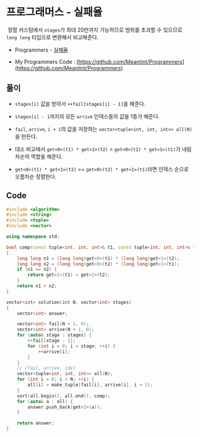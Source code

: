 # 프로그래머스 - 실패율

&nbsp;정렬 커스텀에서 `stages`가 최대 20만까지 가능하므로 범위를 초과할 수 있으므로 `long long` 타입으로 변환해서 비교해준다.

- Programmers - [실패율](https://programmers.co.kr/learn/courses/30/lessons/42889)

- My Programmers Code : [https://github.com/Meantint/Programmers](https://github.com/Meantint/Programmers)

## 풀이

- `stages[i]` 값을 받아서 `++fail[stages[i] - 1]`을 해준다.

- `stages[i] - 1`까지의 모든 `arrive` 인덱스들의 값을 1증가 해준다.

- `fail`, `arrive`, `i + 1`의 값을 저장하는 `vector<tuple<int, int, int>> all(N)`을 만든다.

- 대소 비교에서 `get<0>(t1) * get<1>(t2)` > `get<0>(t2) * get<1>(t1)`가 내림차순의 역할을 해준다.

- `get<0>(t1) * get<1>(t2)` == `get<0>(t2) * get<1>(t1)`라면 인덱스 순으로 오름차순 정렬한다.

## Code

```cpp
#include <algorithm>
#include <string>
#include <tuple>
#include <vector>

using namespace std;

bool comp(const tuple<int, int, int>& t1, const tuple<int, int, int>& t2)
{
    long long n1 = (long long)get<0>(t1) * (long long)get<1>(t2);
    long long n2 = (long long)get<0>(t2) * (long long)get<1>(t1);
    if (n1 == n2) {
        return get<2>(t1) < get<2>(t2);
    }
    return n1 > n2;
}

vector<int> solution(int N, vector<int> stages)
{
    vector<int> answer;

    vector<int> fail(N + 1, 0);
    vector<int> arrive(N + 1, 0);
    for (auto& stage : stages) {
        ++fail[stage - 1];
        for (int i = 0; i < stage; ++i) {
            ++arrive[i];
        }
    }
    // (fail, arrive, idx)
    vector<tuple<int, int, int>> all(N);
    for (int i = 0; i < N; ++i) {
        all[i] = make_tuple(fail[i], arrive[i], i + 1);
    }
    sort(all.begin(), all.end(), comp);
    for (auto& a : all) {
        answer.push_back(get<2>(a));
    }

    return answer;
}
```
